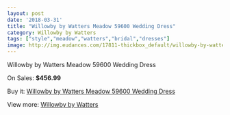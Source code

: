 ```yaml
---
layout: post
date: '2018-03-31'
title: "Willowby by Watters Meadow 59600 Wedding Dress"
category: Willowby by Watters
tags: ["style","meadow","watters","bridal","dresses"]
image: http://img.eudances.com/17811-thickbox_default/willowby-by-watters-meadow-59600-wedding-dress.jpg
---
```

Willowby by Watters Meadow 59600 Wedding Dress

On Sales: **$456.99**
<a href="https://www.eudances.com/en/willowby-by-watters/5181-willowby-by-watters-meadow-59600-wedding-dress.html"><amp-img layout="responsive" width="600" height="600" src="//img.eudances.com/17811-thickbox_default/willowby-by-watters-meadow-59600-wedding-dress.jpg" alt="Willowby by Watters Meadow 59600 Wedding Dress 0" /></a>
<a href="https://www.eudances.com/en/willowby-by-watters/5181-willowby-by-watters-meadow-59600-wedding-dress.html"><amp-img layout="responsive" width="600" height="600" src="//img.eudances.com/17813-thickbox_default/willowby-by-watters-meadow-59600-wedding-dress.jpg" alt="Willowby by Watters Meadow 59600 Wedding Dress 1" /></a>
<a href="https://www.eudances.com/en/willowby-by-watters/5181-willowby-by-watters-meadow-59600-wedding-dress.html"><amp-img layout="responsive" width="600" height="600" src="//img.eudances.com/17812-thickbox_default/willowby-by-watters-meadow-59600-wedding-dress.jpg" alt="Willowby by Watters Meadow 59600 Wedding Dress 2" /></a>

Buy it: [Willowby by Watters Meadow 59600 Wedding Dress](https://www.eudances.com/en/willowby-by-watters/5181-willowby-by-watters-meadow-59600-wedding-dress.html "Willowby by Watters Meadow 59600 Wedding Dress")

View more: [Willowby by Watters](https://www.eudances.com/en/48-willowby-by-watters "Willowby by Watters")
